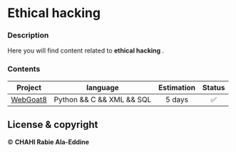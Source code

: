 # Ethical hacking

### Description 

Here you will find content related to **ethical hacking** .

### Contents 

| Project | language | Estimation | Status |
| ------ | ------ | :------: | :------: |
| [WebGoat8](https://github.com/Chahi-Rabie-Ala-Eddine/WebGoat8) | Python && C && XML && SQL | 5 days | :white_check_mark: |


## License & copyright

© **CHAHI Rabie Ala-Eddine** 




